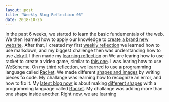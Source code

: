 ```yaml
---
layout: post
title: "Weekly Blog Reflection 06"
date: 2018-10-26
---
```


In the past 6 weeks, we started to learn the basic fundementals of the web. We then learned how to apply our knowledge to [create a brand new website](/blog/2018/09/19/brand-new-website). After that, I created my first [weekly reflection](/2018/09/21/weekly-relfection-01) we learned how to use markdown, and my biggest challenge then was understanding how to use [Jekyll](https://jekyllrb.com/). I then made my [learning reflection](/blog/2018/09/27/learning-blog-reflection-02) on We are learing how to use racket to create a video game, similar to [this one](https://www.wescheme.org/run?publicId=sggzRzgU5T). I was learing how to use [WeScheme](https://www.wescheme.org/). On my [third reflection](/blog/2018/10/04/learning-blog-reflection-03), we learned to use a programming language called [Racket](https://racket-lang.org/). We made different [shapes and images](https://www.wescheme.org/view?publicId=6PL0tAmMSH2) by writing pieces fo code. My challange was learning how to recognize an error, and how to fix it. My [latest blog now](/blog/2018/10/12/learning-blog-reflection-04) is about making [different shapes](https://www.wescheme.org/run?publicId=NykQ6bDlxa) with a programming language called [Racket](https://racket-lang.org/). My challange was adding more than one shape inside another. Right now, we are learning
